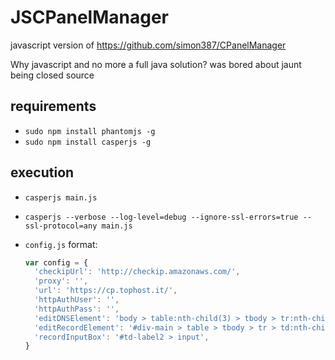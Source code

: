 # JSCPanelManager

javascript version of https://github.com/simon387/CPanelManager

Why javascript and no more a full java solution? was bored about jaunt being closed source

## requirements

+ ```sudo npm install phantomjs -g```
+ ```sudo npm install casperjs -g```

## execution

+ ```casperjs main.js```
+ ```casperjs --verbose --log-level=debug --ignore-ssl-errors=true --ssl-protocol=any main.js```
+ ```config.js``` format:

  ```js
  var config = {
    'checkipUrl': 'http://checkip.amazonaws.com/',
    'proxy': '',
    'url': 'https://cp.tophost.it/',
    'httpAuthUser': '',
    'httpAuthPass': '',
    'editDNSElement': 'body > table:nth-child(3) > tbody > tr:nth-child(1) > td:nth-child(4) > p:nth-child(2) > table:nth-child(2) > tbody > tr:nth-child(2) > td:nth-child(4) > a',
    'editRecordElement': '#div-main > table > tbody > tr > td:nth-child(2) > table:nth-child(3) > tbody > tr:nth-child(8) > td:nth-child(5) > a',
    'recordInputBox': '#td-label2 > input',
  }
  ```
